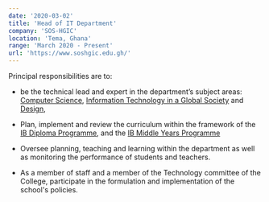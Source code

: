 ```yaml
---
date: '2020-03-02'
title: 'Head of IT Department'
company: 'SOS-HGIC'
location: 'Tema, Ghana'
range: 'March 2020 - Present'
url: 'https://www.soshgic.edu.gh/'
---
```


Principal responsibilities are to:

- be the technical lead and expert in the department’s subject areas: [Computer Science](https://www.ibo.org/programmes/diploma-programme/curriculum/sciences/computer-science/), [Information Technology in a Global Society](https://www.ibo.org/programmes/diploma-programme/curriculum/individuals-and-societies/information-technology-in-a-global-society/) and [Design](https://www.ibo.org/programmes/middle-years-programme/curriculum/design/),

- Plan, implement and review the curriculum within the framework of the [IB Diploma Programme](https://www.ibo.org/programmes/diploma-programme/), and the [IB Middle Years Programme](https://www.ibo.org/programmes/middle-years-programme/)

* Oversee planning, teaching and learning within the department as well as monitoring the performance of students and teachers.

* As a member of staff and a member of the Technology committee of the College, participate in the formulation and implementation of the school's policies.
